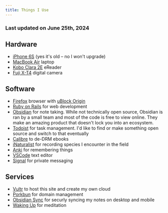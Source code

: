 ```yaml
---
title: Things I Use
---
```


### Last updated on June 25th, 2024

## Hardware
- <a href="https://support.apple.com/en-us/111952" target="_blank">iPhone 6S</a> (yes it's old – no I won't upgrade)
- <a href="https://www.apple.com/macbook-air/" target="_blank">MacBook Air</a> laptop
- <a href="https://us.kobobooks.com/products/kobo-clara-2e" target="_blank">Kobo Clara 2E</a> eReader
- <a href="https://fujifilm-x.com/en-us/products/cameras/x-t4/" target="_blank">Fuji X-T4</a> digital camera

## Software
- <a href="https://www.mozilla.org/en-US/firefox/" target="_blank">Firefox</a> browser with <a href="https://ublockorigin.com/" target="_blank">uBlock Origin</a>
- <a href="https://rubyonrails.org/" target="_blank">Ruby on Rails</a> for web development
- <a href="https://obsidian.md/" target="_blank">Obsidian</a> for note taking. While not technically open source, Obsidian is ran by a small team and most of the code is free to view online. They make an amazing product that doesn't lock you into an ecosystem.
- <a href="https://www.todoist.com" target="_blank">Todoist</a> for task management. I'd 
like to find or make something open source and switch to that 
eventually
- <a href="https://calibre-ebook.com/" target="_blank">Calibre</a> to de-DRM ebooks
- <a href="https://www.inaturalist.org/" target="_blank">iNaturalist</a> for recording species I encounter in the field
- <a href="https://apps.ankiweb.net/" target="_blank">Anki</a> for remembering things
- <a href="https://code.visualstudio.com/" target="_blank">VSCode</a> text editor
- <a href="https://signal.org/" target="_blank">Signal</a> for private messaging

## Services
- <a href="https://www.vultr.com/" target="_blank">Vultr</a> to host this site and create my own cloud
- <a href="https://porkbun.com/" target="_blank">Porkbun</a> for domain management
- <a href="https://obsidian.md/sync" target="_blank">Obsidian Sync</a> for securly syncing my notes on desktop and mobile
- <a href="https://www.wakingup.com/" target="_blank">Waking Up</a> for meditation